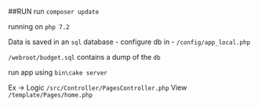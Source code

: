 ##RUN
run `composer update`

running on `php 7.2`

Data is saved in an `sql` database - configure db in - `/config/app_local.php`

`/webroot/budget.sql` contains a dump of the `db`

run app using `bin\cake server`

Ex -> Logic `/src/Controller/PagesController.php`
      View  `/template/Pages/home.php`